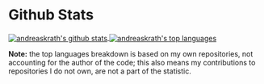 # Github Stats
<a href="https://github.com/anuraghazra/github-readme-stats">
  <img align="center" src="https://github-readme-stats-andreaskrath.vercel.app/api/?username=andreaskrath&show_icons=true&include_all_commits=true&theme=buefy&hide_border=true&count_private=true&bg_color=ffffff00" alt="andreaskrath's github stats"/>
</a> 
<a href="https://github.com/anuraghazra/github-readme-stats">
  <img align="center" src="https://github-readme-stats-andreaskrath.vercel.app/api/top-langs/?username=andreaskrath&layout=compact&theme=buefy&hide_border=true&bg_color=ffffff00&hide=html,makefile,tex" alt="andreaskrath's top languages"/>
</a>

**Note:** the top languages breakdown is based on my own repositories, not accounting for the author of the code; this also means my contributions to repositories I do not own, are not a part of the statistic.
